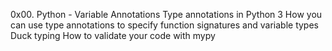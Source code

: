 0x00. Python - Variable Annotations
Type annotations in Python 3
How you can use type annotations to specify function signatures and variable types
Duck typing
How to validate your code with mypy
